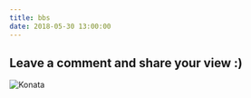 ```yaml
---
title: bbs
date: 2018-05-30 13:00:00
---
```


## Leave a comment and share your view :)

![Konata](https://user-images.githubusercontent.com/12698567/40700912-4b2c5824-640e-11e8-9694-7a212f66dc7e.jpg)


<div id="container"></div>
<link rel="stylesheet" href="https://imsun.github.io/gitment/style/default.css">
<script src="https://imsun.github.io/gitment/dist/gitment.browser.js"></script>
<script>
const myTheme = {
  render(state, instance) {
    const container = document.createElement('div')
    container.lang = "en-US"
    container.className = 'gitment-container gitment-root-container'
    
     // your custom component
    container.appendChild(instance.renderSomething(state, instance))
    
    container.appendChild(instance.renderHeader(state, instance))
    container.appendChild(instance.renderEditor(state, instance))
    container.appendChild(instance.renderComments(state, instance))
    container.appendChild(instance.renderFooter(state, instance))
    return container
  },
  renderSomething(state, instance) {
    const container = document.createElement('div')
    container.lang = "en-US"
    if (state.user.login) {
      container.innerText = `Hello, ${state.user.login}`
    }
    return container
  }
}

var gitment = new Gitment({
  owner: 'GooZy',
  repo: 'GooZy.github.io',
  oauth: {
    client_id: '09ad28d84613270d54c9',
    client_secret: '7de5d1666c4a92e382ccbfd05735a7d468f06ddf',
  },
  theme: myTheme,
})
gitment.render('container')
</script>
